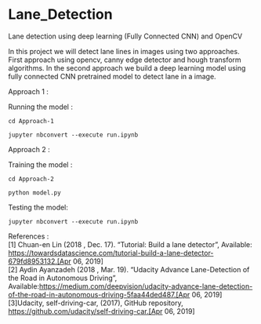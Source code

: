 # Lane_Detection
Lane detection using deep learning (Fully Connected CNN) and OpenCV

In this project we will detect lane lines in images using two approaches. First approach using opencv, canny edge detector and hough transform algorithms. In the second approach we build a deep learning model using fully connected CNN pretrained model to detect lane in a image.

Approach 1 :

Running the model :
```
cd Approach-1

jupyter nbconvert --execute run.ipynb
```

Approach 2 : 

Training the model :
```
cd Approach-2

python model.py
```

Testing the model:
```
jupyter nbconvert --execute run.ipynb
```

References :\
[1] Chuan-en Lin (2018 , Dec. 17). “Tutorial: Build a lane detector”, Available: https://towardsdatascience.com/tutorial-build-a-lane-detector-679fd8953132.[Apr 06, 2019]\
[2] Aydin Ayanzadeh (2018 , Mar. 19). “Udacity Advance Lane-Detection of the Road in Autonomous Driving”, Available:https://medium.com/deepvision/udacity-advance-lane-detection-of-the-road-in-autonomous-driving-5faa44ded487.[Apr 06, 2019]\
[3]Udacity, self-driving-car, (2017), GitHub repository, https://github.com/udacity/self-driving-car.[Apr 06, 2019]
